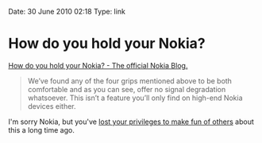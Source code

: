 Date: 30 June 2010 02:18
Type: link

# How do you hold your Nokia?

[How do you hold your Nokia? - The official Nokia
Blog.](http://conversations.nokia.com/2010/06/28/how-do-you-hold-your-nokia/)

> We’ve found any of the four grips mentioned above to be both comfortable and
> as you can see, offer no signal degradation whatsoever.  This isn’t a feature
> you’ll only find on high-end Nokia devices either.

I'm sorry Nokia, but you've [lost your privileges to make fun of
others](http://www.sidetalkin.com/) about this a long time ago.